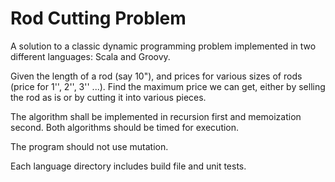 # Rod Cutting Problem 
A solution to a classic dynamic programming problem implemented in two different languages: Scala and Groovy. 

Given the length of a rod (say 10"), and prices for various sizes of rods (price for 1'', 2'', 3'' ...). Find the maximum price we can get, either by selling the rod as is or by cutting it into various pieces.

The algorithm shall be implemented in recursion first and memoization second. Both algorithms should be timed for execution.

The program should not use mutation.

Each language directory includes build file and unit tests.
